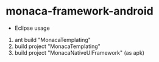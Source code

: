 monaca-framework-android
========================

* Eclipse usage
 1. ant build "MonacaTemplating"
 2. build project "MonacaTemplating"
 3. build project "MonacaNativeUIFramework" (as apk)

